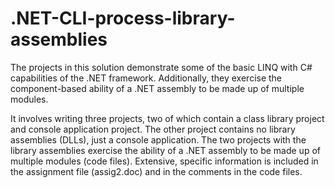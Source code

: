 .NET-CLI-process-library-assemblies
===================================
The projects in this solution demonstrate some of the basic LINQ with C# capabilities of the .NET framework. Additionally, they exercise the component-based ability of a .NET assembly to be made up of multiple modules. 

It involves writing three projects, two of which contain a class library project and console application project. The other project contains no library assemblies (DLLs), just a console application. The two projects with the library assemblies exercise the ability of a .NET assembly to be made up of multiple modules (code files). Extensive, specific information is included in the assignment file (assig2.doc) and in the comments in the code files.
